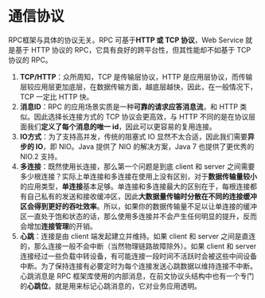 # 通信协议

RPC框架与具体的协议无关。RPC 可基于**HTTP 或 TCP 协议**，Web Service 就是基于 HTTP 协议的 RPC，它具有良好的跨平台性，但其性能却不如基于 TCP 协议的 RPC。

1. **TCP/HTTP**：众所周知，TCP 是传输层协议，HTTP 是应用层协议，而传输层较应用层更加底层，在数据传输方面，越底层越快，因此，在一般情况下，TCP 一定比 HTTP 快。
2. **消息ID**：RPC 的应用场景实质是一种**可靠的请求应答消息流**，和 HTTP 类似。因此选择长连接方式的 TCP 协议会更高效，与 HTTP 不同的是在协议层面我们**定义了每个消息的唯一 id**，因此可以更容易的复用连接。
3. **IO方式**：为了支持高并发，传统的阻塞式 IO 显然不太合适，因此我们需要**异步的 IO**，即 NIO。Java 提供了 NIO 的解决方案，Java 7 也提供了更优秀的 NIO.2 支持。
4. **多连接**：既然使用长连接，那么第一个问题是到底 client 和 server 之间需要多少根连接？实际上单连接和多连接在使用上没有区别，对于**数据传输量较小**的应用类型，**单连接**基本足够。单连接和多连接最大的区别在于，每根连接都有自己私有的发送和接收缓冲区，因此**大数据量传输时分散在不同的连接缓冲区会得到更好的吞吐效率**。所以，如果你的数据传输量不足以让单连接的缓冲区一直处于饱和状态的话，那么使用多连接并不会产生任何明显的提升，反而会增加**连接管理**的开销。
5. **心跳**：连接是由 client 端发起建立并维持。如果 client 和 server 之间是直连的，那么连接一般不会中断（当然物理链路故障除外）。如果 client 和 server 连接经过一些负载中转设备，有可能连接一段时间不活跃时会被这些中间设备中断。为了保持连接有必要定时为每个连接发送心跳数据以维持连接不中断。心跳消息是 RPC 框架库使用的内部消息，在前文协议头结构中也有一个专门的**心跳位**，就是用来标记心跳消息的，它对业务应用透明。



